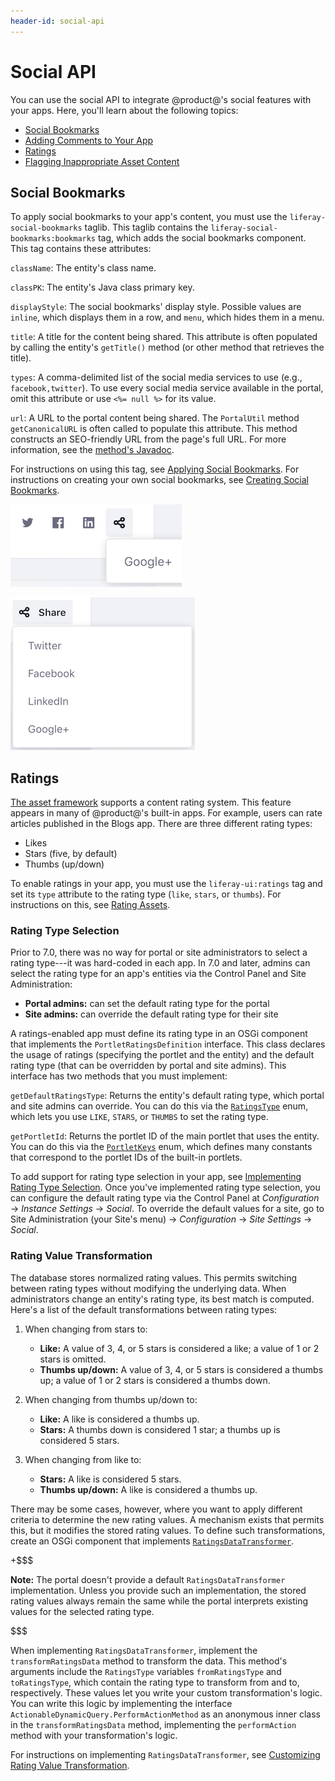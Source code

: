 ```yaml
---
header-id: social-api
---
```


# Social API

You can use the social API to integrate @product@'s social features with your 
apps. Here, you'll learn about the following topics: 

-   [Social Bookmarks](#social-bookmarks)
-   [Adding Comments to Your App](/develop/tutorials/-/knowledge_base/7-2/adding-comments-to-your-app)
-   [Ratings](#ratings)
-   [Flagging Inappropriate Asset Content](/develop/tutorials/-/knowledge_base/7-2/flagging-inappropriate-asset-content)

## Social Bookmarks

To apply social bookmarks to your app's content, you must use the 
`liferay-social-bookmarks` taglib. This taglib contains the 
`liferay-social-bookmarks:bookmarks` tag, which adds the social bookmarks 
component. This tag contains these attributes: 

`className`: The entity's class name. 

`classPK`: The entity's Java class primary key. 

`displayStyle`: The social bookmarks' display style. Possible values are 
`inline`, which displays them in a row, and `menu`, which hides them in a menu. 

`title`: A title for the content being shared. This attribute is often populated 
by calling the entity's `getTitle()` method (or other method that retrieves the 
title). 

`types`: A comma-delimited list of the social media services to use (e.g., 
`facebook,twitter`). To use every social media service available in the portal, 
omit this attribute or use `<%= null %>` for its value. 

`url`: A URL to the portal content being shared. The `PortalUtil` method 
`getCanonicalURL` is often called to populate this attribute. This method 
constructs an SEO-friendly URL from the page's full URL. For more information, 
see the 
[method's Javadoc](@platform-ref@/7.2-latest/javadocs/portal-kernel/com/liferay/portal/kernel/util/PortalUtil.html#getCanonicalURL-java.lang.String-com.liferay.portal.kernel.theme.ThemeDisplay-com.liferay.portal.kernel.model.Layout-). 

For instructions on using this tag, see 
[Applying Social Bookmarks](/develop/tutorials/-/knowledge_base/7-2/applying-social-bookmarks). 
For instructions on creating your own social bookmarks, see 
[Creating Social Bookmarks](/develop/tutorials/-/knowledge_base/7-2/creating-social-bookmarks). 

![Figure 1: With `displayStyle` set to `inline`, the first three social bookmarks appear in a row and the rest appear in a menu.](../../../images/social-bookmarks-inline.png)

![Figure 2: With `displayStyle` set to `menu`, all social bookmarks appear in the *Share* menu.](../../../images/social-bookmarks-menu.png)

## Ratings

[The asset framework](/develop/tutorials/-/knowledge_base/7-1/asset-framework) 
supports a content rating system. This feature appears in many of @product@'s 
built-in apps. For example, users can rate articles published in the Blogs app. 
There are three different rating types: 

-   Likes
-   Stars (five, by default)
-   Thumbs (up/down)

To enable ratings in your app, you must use the `liferay-ui:ratings` tag and set 
its `type` attribute to the rating type (`like`, `stars`, or `thumbs`). For 
instructions on this, see 
[Rating Assets](/develop/tutorials/-/knowledge_base/7-2/rating-assets). 

### Rating Type Selection

Prior to 7.0, there was no way for portal or site administrators to select a 
rating type---it was hard-coded in each app. In 7.0 and later, admins can select 
the rating type for an app's entities via the Control Panel and Site 
Administration: 

-   **Portal admins:** can set the default rating type for the portal
-   **Site admins:** can override the default rating type for their site

A ratings-enabled app must define its rating type in an OSGi component that 
implements the `PortletRatingsDefinition` interface. This class declares the 
usage of ratings (specifying the portlet and the entity) and the default rating 
type (that can be overridden by portal and site admins). This interface has two 
methods that you must implement: 

`getDefaultRatingsType`: Returns the entity's default rating type, which portal 
and site admins can override. You can do this via the 
[`RatingsType`](@platform-ref@/7.1-latest/javadocs/portal-kernel/com/liferay/ratings/kernel/RatingsType.html) 
enum, which lets you use `LIKE`, `STARS`, or `THUMBS` to set the rating type.

`getPortletId`: Returns the portlet ID of the main portlet that uses the entity. 
You can do this via the 
[`PortletKeys`](@platform-ref@/7.1-latest/javadocs/portal-kernel/com/liferay/portal/kernel/util/PortletKeys.html) 
enum, which defines many constants that correspond to the portlet IDs of the 
built-in portlets. 

To add support for rating type selection in your app, see 
[Implementing Rating Type Selection](/develop/tutorials/-/knowledge_base/7-2/implementing-rating-type-selection). 
Once you've implemented rating type selection, you can configure the default 
rating type via the Control Panel at *Configuration* &rarr; *Instance Settings* 
&rarr; *Social*. To override the default values for a site, go to Site 
Administration (your Site's menu) &rarr; *Configuration* &rarr; *Site Settings* 
&rarr; *Social*. 

### Rating Value Transformation

The database stores normalized rating values. This permits switching between 
rating types without modifying the underlying data. When administrators change 
an entity's rating type, its best match is computed. Here's a list of the 
default transformations between rating types: 

1.  When changing from stars to: 

    - **Like:** A value of 3, 4, or 5 stars is considered a like; a value of 1 
    or 2 stars is omitted. 
    - **Thumbs up/down:** A value of 3, 4, or 5 stars is considered a thumbs up; 
    a value of 1 or 2 stars is considered a thumbs down.

2.  When changing from thumbs up/down to: 

    - **Like:** A like is considered a thumbs up.
    - **Stars:** A thumbs down is considered 1 star; a thumbs up is considered 5 
    stars. 

3.  When changing from like to: 

    - **Stars:** A like is considered 5 stars.
    - **Thumbs up/down:** A like is considered a thumbs up.

There may be some cases, however, where you want to apply different criteria to 
determine the new rating values. A mechanism exists that permits this, but it 
modifies the stored rating values. To define such transformations, create an 
OSGi component that implements 
[`RatingsDataTransformer`](@platform-ref@/7.2-latest/javadocs/portal-kernel/com/liferay/ratings/kernel/transformer/RatingsDataTransformer.html). 

+$$$

**Note:** The portal doesn't provide a default `RatingsDataTransformer` 
implementation. Unless you provide such an implementation, the stored rating 
values always remain the same while the portal interprets existing values for 
the selected rating type. 

$$$

When implementing `RatingsDataTransformer`, implement the `transformRatingsData` 
method to transform the data. This method's arguments include the `RatingsType` 
variables `fromRatingsType` and `toRatingsType`, which contain the rating type 
to transform from and to, respectively. These values let you write your custom 
transformation's logic. You can write this logic by implementing the interface 
`ActionableDynamicQuery.PerformActionMethod` as an anonymous inner class in the 
`transformRatingsData` method, implementing the `performAction` method with your 
transformation's logic. 

For instructions on implementing `RatingsDataTransformer`, see 
[Customizing Rating Value Transformation](liferay.com). 
